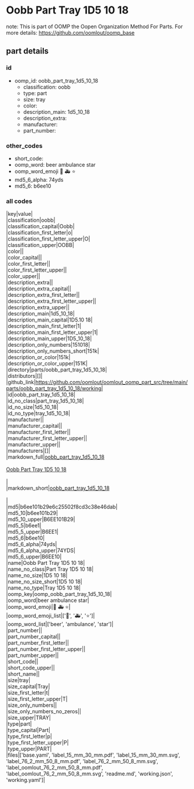 # Oobb Part Tray 1D5 10 18  

note: This is part of OOMP the Oopen Organization Method For Parts. For more details: https://github.com/oomlout/oomp_base

##  part details





### id
* oomp_id: oobb_part_tray_1d5_10_18
  * classification: oobb
  * type: part
  * size: tray
  * color: 
  * description_main: 1d5_10_18
  * description_extra: 
  * manufacturer: 
  * part_number: 

### other_codes
* short_code: 
* oomp_word: beer ambulance star
* oomp_word_emoji :beer: :ambulance: :star:
* md5_6_alpha: 74yds
* md5_6: b6ee10

### all codes 
|key|value|  
|classification|oobb|  
|classification_capital|Oobb|  
|classification_first_letter|o|  
|classification_first_letter_upper|O|  
|classification_upper|OOBB|  
|color||  
|color_capital||  
|color_first_letter||  
|color_first_letter_upper||  
|color_upper||  
|description_extra||  
|description_extra_capital||  
|description_extra_first_letter||  
|description_extra_first_letter_upper||  
|description_extra_upper||  
|description_main|1d5_10_18|  
|description_main_capital|1D5.10 18|  
|description_main_first_letter|1|  
|description_main_first_letter_upper|1|  
|description_main_upper|1D5_10_18|  
|description_only_numbers|151018|  
|description_only_numbers_short|151k|  
|description_or_color|151k|  
|description_or_color_upper|151K|  
|directory|parts/oobb_part_tray_1d5_10_18|  
|distributors|[]|  
|github_link|https://github.com/oomlout/oomlout_oomp_part_src/tree/main/parts/oobb_part_tray_1d5_10_18/working|  
|id|oobb_part_tray_1d5_10_18|  
|id_no_class|part_tray_1d5_10_18|  
|id_no_size|1d5_10_18|  
|id_no_type|tray_1d5_10_18|  
|manufacturer||  
|manufacturer_capital||  
|manufacturer_first_letter||  
|manufacturer_first_letter_upper||  
|manufacturer_upper||  
|manufacturers|[]|  
|markdown_full|[oobb_part_tray_1d5_10_18](https://github.com/oomlout/oomlout_oomp_part_src/tree/main/parts/oobb_part_tray_1d5_10_18/working)<br>[](https://github.com/oomlout/oomlout_oomp_part_src/tree/main/parts/oobb_part_tray_1d5_10_18/working)<br>[Oobb Part Tray 1D5 10 18](https://github.com/oomlout/oomlout_oomp_part_src/tree/main/parts/oobb_part_tray_1d5_10_18/working)<br><br>|  
|markdown_short|[oobb_part_tray_1d5_10_18](https://github.com/oomlout/oomlout_oomp_part_src/tree/main/parts/oobb_part_tray_1d5_10_18/working)<br><br>|  
|md5|b6ee101b29e6c25502f8cd3c38e46dab|  
|md5_10|b6ee101b29|  
|md5_10_upper|B6EE101B29|  
|md5_5|b6ee1|  
|md5_5_upper|B6EE1|  
|md5_6|b6ee10|  
|md5_6_alpha|74yds|  
|md5_6_alpha_upper|74YDS|  
|md5_6_upper|B6EE10|  
|name|Oobb Part Tray 1D5 10 18|  
|name_no_class|Part Tray 1D5 10 18|  
|name_no_size|1D5 10 18|  
|name_no_size_short|1D5 10 18|  
|name_no_type|Tray 1D5 10 18|  
|oomp_key|oomp_oobb_part_tray_1d5_10_18|  
|oomp_word|beer ambulance star|  
|oomp_word_emoji|:beer: :ambulance: :star:|  
|oomp_word_emoji_list|[':beer:', ':ambulance:', ':star:']|  
|oomp_word_list|['beer', 'ambulance', 'star']|  
|part_number||  
|part_number_capital||  
|part_number_first_letter||  
|part_number_first_letter_upper||  
|part_number_upper||  
|short_code||  
|short_code_upper||  
|short_name||  
|size|tray|  
|size_capital|Tray|  
|size_first_letter|t|  
|size_first_letter_upper|T|  
|size_only_numbers||  
|size_only_numbers_no_zeros||  
|size_upper|TRAY|  
|type|part|  
|type_capital|Part|  
|type_first_letter|p|  
|type_first_letter_upper|P|  
|type_upper|PART|  
|files|['base.yaml', 'label_15_mm_30_mm.pdf', 'label_15_mm_30_mm.svg', 'label_76_2_mm_50_8_mm.pdf', 'label_76_2_mm_50_8_mm.svg', 'label_oomlout_76_2_mm_50_8_mm.pdf', 'label_oomlout_76_2_mm_50_8_mm.svg', 'readme.md', 'working.json', 'working.yaml']|  
